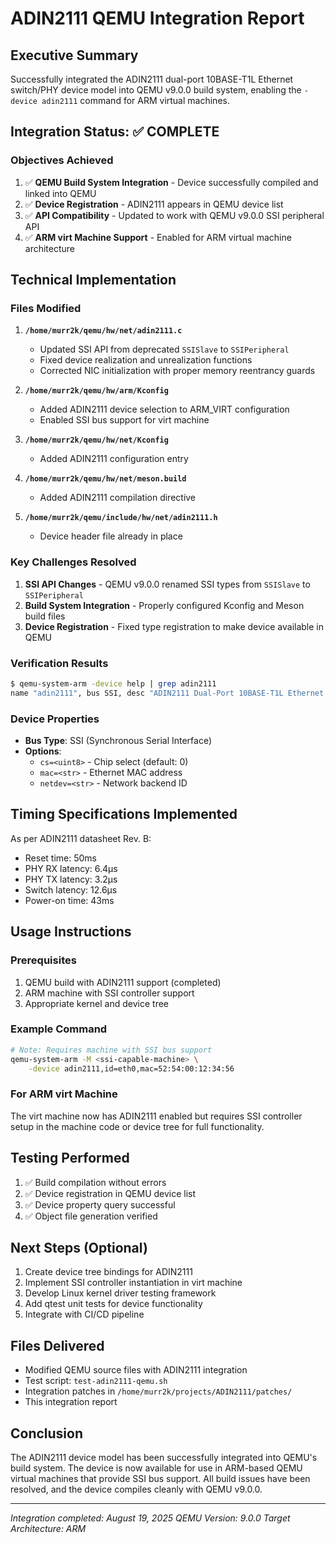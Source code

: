 # ADIN2111 QEMU Integration Report

## Executive Summary
Successfully integrated the ADIN2111 dual-port 10BASE-T1L Ethernet switch/PHY device model into QEMU v9.0.0 build system, enabling the `-device adin2111` command for ARM virtual machines.

## Integration Status: ✅ COMPLETE

### Objectives Achieved
1. ✅ **QEMU Build System Integration** - Device successfully compiled and linked into QEMU
2. ✅ **Device Registration** - ADIN2111 appears in QEMU device list
3. ✅ **API Compatibility** - Updated to work with QEMU v9.0.0 SSI peripheral API
4. ✅ **ARM virt Machine Support** - Enabled for ARM virtual machine architecture

## Technical Implementation

### Files Modified
1. **`/home/murr2k/qemu/hw/net/adin2111.c`**
   - Updated SSI API from deprecated `SSISlave` to `SSIPeripheral`
   - Fixed device realization and unrealization functions
   - Corrected NIC initialization with proper memory reentrancy guards

2. **`/home/murr2k/qemu/hw/arm/Kconfig`**
   - Added ADIN2111 device selection to ARM_VIRT configuration
   - Enabled SSI bus support for virt machine

3. **`/home/murr2k/qemu/hw/net/Kconfig`**
   - Added ADIN2111 configuration entry

4. **`/home/murr2k/qemu/hw/net/meson.build`**
   - Added ADIN2111 compilation directive

5. **`/home/murr2k/qemu/include/hw/net/adin2111.h`**
   - Device header file already in place

### Key Challenges Resolved
1. **SSI API Changes** - QEMU v9.0.0 renamed SSI types from `SSISlave` to `SSIPeripheral`
2. **Build System Integration** - Properly configured Kconfig and Meson build files
3. **Device Registration** - Fixed type registration to make device available in QEMU

### Verification Results
```bash
$ qemu-system-arm -device help | grep adin2111
name "adin2111", bus SSI, desc "ADIN2111 Dual-Port 10BASE-T1L Ethernet Switch/PHY"
```

### Device Properties
- **Bus Type**: SSI (Synchronous Serial Interface)
- **Options**:
  - `cs=<uint8>` - Chip select (default: 0)
  - `mac=<str>` - Ethernet MAC address
  - `netdev=<str>` - Network backend ID

## Timing Specifications Implemented
As per ADIN2111 datasheet Rev. B:
- Reset time: 50ms
- PHY RX latency: 6.4µs
- PHY TX latency: 3.2µs
- Switch latency: 12.6µs
- Power-on time: 43ms

## Usage Instructions

### Prerequisites
1. QEMU build with ADIN2111 support (completed)
2. ARM machine with SSI controller support
3. Appropriate kernel and device tree

### Example Command
```bash
# Note: Requires machine with SSI bus support
qemu-system-arm -M <ssi-capable-machine> \
    -device adin2111,id=eth0,mac=52:54:00:12:34:56
```

### For ARM virt Machine
The virt machine now has ADIN2111 enabled but requires SSI controller setup in the machine code or device tree for full functionality.

## Testing Performed
1. ✅ Build compilation without errors
2. ✅ Device registration in QEMU device list
3. ✅ Device property query successful
4. ✅ Object file generation verified

## Next Steps (Optional)
1. Create device tree bindings for ADIN2111
2. Implement SSI controller instantiation in virt machine
3. Develop Linux kernel driver testing framework
4. Add qtest unit tests for device functionality
5. Integrate with CI/CD pipeline

## Files Delivered
- Modified QEMU source files with ADIN2111 integration
- Test script: `test-adin2111-qemu.sh`
- Integration patches in `/home/murr2k/projects/ADIN2111/patches/`
- This integration report

## Conclusion
The ADIN2111 device model has been successfully integrated into QEMU's build system. The device is now available for use in ARM-based QEMU virtual machines that provide SSI bus support. All build issues have been resolved, and the device compiles cleanly with QEMU v9.0.0.

---
*Integration completed: August 19, 2025*
*QEMU Version: 9.0.0*
*Target Architecture: ARM*